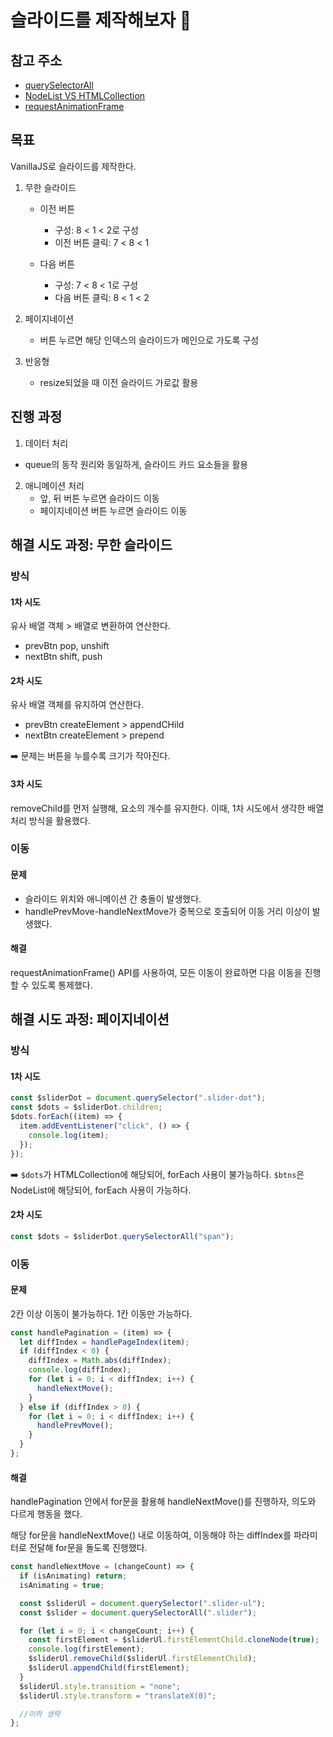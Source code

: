 # 슬라이드를 제작해보자 🤖

## 참고 주소

- [querySelectorAll](https://ko.javascript.info/searching-elements-dom)
- [NodeList VS HTMLCollection](https://yung-developer.tistory.com/79)
- [requestAnimationFrame](https://inpa.tistory.com/entry/%F0%9F%8C%90-requestAnimationFrame-%EA%B0%80%EC%9D%B4%EB%93%9C)

## 목표

VanillaJS로 슬라이드를 제작한다.

1.  무한 슬라이드

    - 이전 버튼

      - 구성: 8 < 1 < 2로 구성
      - 이전 버튼 클릭: 7 < 8 < 1

    - 다음 버튼
      - 구성: 7 < 8 < 1로 구성
      - 다음 버튼 클릭: 8 < 1 < 2

2.  페이지네이션
    - 버튼 누르면 해당 인덱스의 슬라이드가 메인으로 가도록 구성
3.  반응형
    - resize되었을 때 이전 슬라이드 가로값 활용

## 진행 과정

1. 데이터 처리

- queue의 동작 원리와 동일하게, 슬라이드 카드 요소들을 활용

2. 애니메이션 처리
   - 앞, 뒤 버튼 누르면 슬라이드 이동
   - 페이지네이션 버튼 누르면 슬라이드 이동

## 해결 시도 과정: 무한 슬라이드

### 방식

#### 1차 시도

유사 배열 객체 > 배열로 변환하여 연산한다.

- prevBtn pop, unshift
- nextBtn shift, push

#### 2차 시도

유사 배열 객체를 유지하여 연산한다.

- prevBtn createElement > appendCHild
- nextBtn createElement > prepend

➡️ 문제는 버튼을 누를수록 크기가 작아진다.

#### 3차 시도

removeChild를 먼저 실행해, 요소의 개수를 유지한다.
이때, 1차 시도에서 생각한 배열 처리 방식을 활용했다.

### 이동

#### 문제

- 슬라이드 위치와 애니메이션 간 충돌이 발생했다.
- handlePrevMove-handleNextMove가 중복으로 호출되어 이동 거리 이상이 발생했다.

#### 해결

requestAnimationFrame() API를 사용하여, 모든 이동이 완료하면 다음 이동을 진행할 수 있도록 통제했다.

## 해결 시도 과정: 페이지네이션

### 방식

#### 1차 시도

```js
const $sliderDot = document.querySelector(".slider-dot");
const $dots = $sliderDot.children;
$dots.forEach((item) => {
  item.addEventListener("click", () => {
    console.log(item);
  });
});
```

➡️ `$dots`가 HTMLCollection에 해당되어, forEach 사용이 불가능하다.
`$btns`은 NodeList에 해당되어, forEach 사용이 가능하다.

#### 2차 시도

```js
const $dots = $sliderDot.querySelectorAll("span");
```

### 이동

#### 문제

2칸 이상 이동이 불가능하다. 1칸 이동만 가능하다.

```js
const handlePagination = (item) => {
  let diffIndex = handlePageIndex(item);
  if (diffIndex < 0) {
    diffIndex = Math.abs(diffIndex);
    console.log(diffIndex);
    for (let i = 0; i < diffIndex; i++) {
      handleNextMove();
    }
  } else if (diffIndex > 0) {
    for (let i = 0; i < diffIndex; i++) {
      handlePrevMove();
    }
  }
};
```

#### 해결

handlePagination 안에서 for문을 활용해 handleNextMove()를 진행하자, 의도와 다르게 행동을 했다.

해당 for문을 handleNextMove() 내로 이동하여, 이동해야 하는 diffIndex를 파라미터로 전달해 for문을 돌도록 진행했다.

```js
const handleNextMove = (changeCount) => {
  if (isAnimating) return;
  isAnimating = true;

  const $sliderUl = document.querySelector(".slider-ul");
  const $slider = document.querySelectorAll(".slider");

  for (let i = 0; i < changeCount; i++) {
    const firstElement = $sliderUl.firstElementChild.cloneNode(true);
    console.log(firstElement);
    $sliderUl.removeChild($sliderUl.firstElementChild);
    $sliderUl.appendChild(firstElement);
  }
  $sliderUl.style.transition = "none";
  $sliderUl.style.transform = "translateX(0)";

  //이하 생략
};
```
